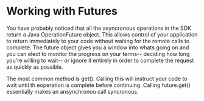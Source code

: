 # Working with Futures

You have probably noticed that all the asyncronous operations in the SDK return a Java OperationFuture object. This allows control of your application to return immediately to your code without waiting for the remote calls to complete. The future object gives you a window into whats going on and you can elect to monitor the progress on your terms-- deciding how long you're willing to wait-- or ignore it entirely in order to complete the request as quickly as possible.

The most common method is get(). Calling this will instruct your code to wait until th eoperation is complete before continuing. Calling future.get() essentially makes an ansynchronou call syncronous.

